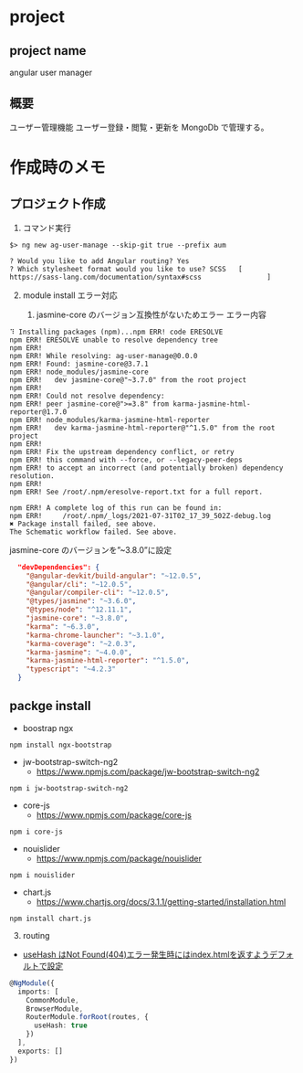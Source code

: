 # project

## project name

angular user manager

## 概要

ユーザー管理機能
ユーザー登録・閲覧・更新を MongoDb で管理する。

# 作成時のメモ

## プロジェクト作成

1. コマンド実行

```shell
$> ng new ag-user-manage --skip-git true --prefix aum

? Would you like to add Angular routing? Yes
? Which stylesheet format would you like to use? SCSS   [ https://sass-lang.com/documentation/syntax#scss                ]
```

2. module install エラー対応

   1. jasmine-core のバージョン互換性がないためエラー
   エラー内容

```shell
⠹ Installing packages (npm)...npm ERR! code ERESOLVE
npm ERR! ERESOLVE unable to resolve dependency tree
npm ERR!
npm ERR! While resolving: ag-user-manage@0.0.0
npm ERR! Found: jasmine-core@3.7.1
npm ERR! node_modules/jasmine-core
npm ERR!   dev jasmine-core@"~3.7.0" from the root project
npm ERR!
npm ERR! Could not resolve dependency:
npm ERR! peer jasmine-core@">=3.8" from karma-jasmine-html-reporter@1.7.0
npm ERR! node_modules/karma-jasmine-html-reporter
npm ERR!   dev karma-jasmine-html-reporter@"^1.5.0" from the root project
npm ERR!
npm ERR! Fix the upstream dependency conflict, or retry
npm ERR! this command with --force, or --legacy-peer-deps
npm ERR! to accept an incorrect (and potentially broken) dependency resolution.
npm ERR!
npm ERR! See /root/.npm/eresolve-report.txt for a full report.

npm ERR! A complete log of this run can be found in:
npm ERR!     /root/.npm/_logs/2021-07-31T02_17_39_502Z-debug.log
✖ Package install failed, see above.
The Schematic workflow failed. See above.
```

jasmine-core のバージョンを”~3.8.0”に設定

```json
  "devDependencies": {
    "@angular-devkit/build-angular": "~12.0.5",
    "@angular/cli": "~12.0.5",
    "@angular/compiler-cli": "~12.0.5",
    "@types/jasmine": "~3.6.0",
    "@types/node": "^12.11.1",
    "jasmine-core": "~3.8.0",
    "karma": "~6.3.0",
    "karma-chrome-launcher": "~3.1.0",
    "karma-coverage": "~2.0.3",
    "karma-jasmine": "~4.0.0",
    "karma-jasmine-html-reporter": "^1.5.0",
    "typescript": "~4.2.3"
  }
```

## packge install

* boostrap ngx
```shell
npm install ngx-bootstrap
```

* jw-bootstrap-switch-ng2
  * https://www.npmjs.com/package/jw-bootstrap-switch-ng2
```shell
npm i jw-bootstrap-switch-ng2
```

* core-js
  * https://www.npmjs.com/package/core-js
```shell
npm i core-js
```
* nouislider
  * https://www.npmjs.com/package/nouislider
```shell
npm i nouislider
```

* chart.js
  * https://www.chartjs.org/docs/3.1.1/getting-started/installation.html

```shell
npm install chart.js
```


3. routing 

* [useHash はNot Found(404)エラー発生時にはindex.htmlを返すようデフォルトで設定](https://tech-lab.sios.jp/archives/7983)
```typescript
@NgModule({
  imports: [
    CommonModule,
    BrowserModule,
    RouterModule.forRoot(routes, {
      useHash: true
    })
  ],
  exports: []
})
```
